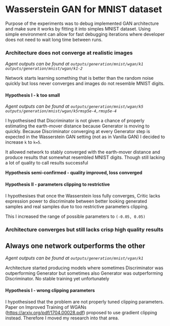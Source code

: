 # Wasserstein GAN for MNIST dataset

Purpose of the experiments was to debug implemented GAN architecture and make
sure it works by fitting it into simples MNIST dataset. Using simple 
environment can allow for fast debugging iterations where developer does not 
need to wait long time between runs.

### Architecture does not converge at realistic images
*Agent outputs can be found at 
`outputs/generation/mnist/wgan/k1`
`outputs/generation/mnist/wgan/k1-2`*

Network starts learning something that is better than the random noise quickly
but loss never converges and images do not resemble MNIST digits.

#### Hypothesis I - k too small
*Agent outputs can be found at 
`outputs/generation/mnist/wgan/k5`
`outputs/generation/mnist/wgan/k5rmsp5e-4,rmsp5e-4`*

I hypothesised that Discriminator is not given a chance of properly estimating
the earth-mover distance because Generator is moving to quickly. Because
Discriminator converging at every Generator step is expected in the
Wasserstein GAN setting (not as in Vanilla GAN) I decided to increase `k` to
`k=5`.

It allowed network to stably converged with the earth-mover distance and
produce results that somewhat resembled MNIST digits. Though still lacking
a lot of quality to call results successful

**Hypothesis semi-confirmed - quality improved, loss converged**

#### Hypothesis II - parameters clipping to restrictive

I hypothesises that once the Wasserstein loss fully converges, Critic lacks
expression power to discriminate between better looking generated samples
and real samples due to too restrictive parameters clipping.

This I increased the range of possible parameters to `(-0.05, 0.05)`

### Architecture converges but still lacks crisp high quality results

## Always one network outperforms the other
*Agent outputs can be found at 
`outputs/generation/mnist/vgan/k1`*

Architecture started producing models where sometimes Discriminator was
outperforming Generator but sometimes also Generator was outperforming
Discriminator. No stable training yet unfortunately

#### Hypothesis I - wrong clipping parameters

I hypothesised that the problem are not properly tuned clipping parameters.
Paper on Improved Training of WGANs (https://arxiv.org/pdf/1704.00028.pdf)
proposed to use gradient clipping instead. Therefore I moved my research into
that area.
